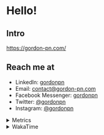 # Hello!

## Intro

<https://gordon-pn.com/>

## Reach me at

- LinkedIn: [gordonpn](https://www.linkedin.com/in/gordonpn/)
- Email: [contact@gordon-pn.com](mailto:contact@gordon-pn.com)
- Facebook Messenger: [gordonpn](https://www.messenger.com/t/Gordonpn)
- Twitter: [@gordonpn](https://twitter.com/Gordonpn)
- Instagram: [@gordonpn](https://www.instagram.com/gordonpn/)

<details>
  <summary>Metrics</summary>

  <img align="center" src="https://github.com/gordonpn/gordonpn/blob/master/github-metrics.svg" alt="GitHub Metrics">

</details>

<details>
  <summary>WakaTime</summary>

  <!--START_SECTION:waka-->
📊 **This Week I Spent My Time On** 

```text
💬 Programming Languages: 
Other                    38 hrs 19 mins      ████████████████████████░   94.93 % 
Java                     48 mins             █░░░░░░░░░░░░░░░░░░░░░░░░   02.01 % 
JavaScript               29 mins             ░░░░░░░░░░░░░░░░░░░░░░░░░   01.22 % 
HTML                     22 mins             ░░░░░░░░░░░░░░░░░░░░░░░░░   00.91 % 
Brazil Dependency Config 10 mins             ░░░░░░░░░░░░░░░░░░░░░░░░░   00.44 % 

🔥 Editors: 
Chrome                   24 hrs 28 mins      ███████████████░░░░░░░░░░   60.61 % 
Slack                    4 hrs 50 mins       ███░░░░░░░░░░░░░░░░░░░░░░   11.98 % 
iTerm2                   2 hrs 4 mins        █░░░░░░░░░░░░░░░░░░░░░░░░   05.14 % 
Firefox                  1 hr 53 mins        █░░░░░░░░░░░░░░░░░░░░░░░░   04.67 % 
Messages                 1 hr 36 mins        █░░░░░░░░░░░░░░░░░░░░░░░░   03.98 % 
```


 Last Updated on 07/05/2025 10:27:51 UTC
<!--END_SECTION:waka-->
</details>
